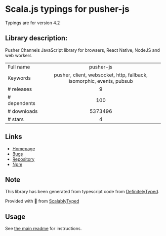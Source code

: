 
# Scala.js typings for pusher-js

Typings are for version 4.2

## Library description:
Pusher Channels JavaScript library for browsers, React Native, NodeJS and web workers

|                    |                 |
| ------------------ | :-------------: |
| Full name          | pusher-js |
| Keywords           | pusher, client, websocket, http, fallback, isomorphic, events, pubsub |
| # releases         | 9 |
| # dependents       | 100 |
| # downloads        | 5373496 |
| # stars            | 4 |

## Links
- [Homepage](https://github.com/pusher/pusher-js)
- [Bugs](https://github.com/pusher/pusher-js)
- [Repository](https://github.com/pusher/pusher-js)
- [Npm](https://www.npmjs.com/package/pusher-js)
    


## Note
This library has been generated from typescript code from [DefinitelyTyped](https://definitelytyped.org).

Provided with :purple_heart: from [ScalablyTyped](https://github.com/oyvindberg/ScalablyTyped)

## Usage
See [the main readme](../../readme.md) for instructions.


